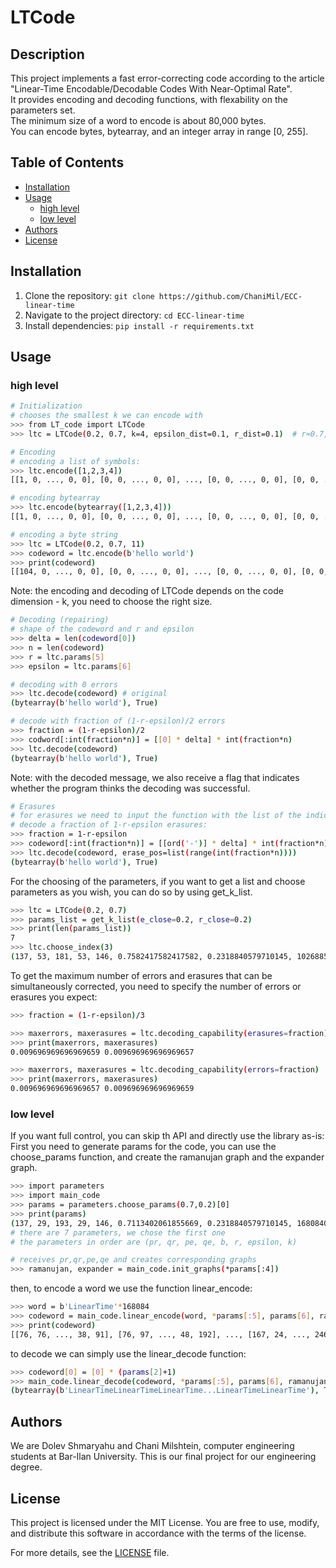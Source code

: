# LTCode

## Description
This project implements a fast error-correcting code according to the article "Linear-Time Encodable/Decodable Codes With Near-Optimal Rate".\
It provides encoding and decoding functions, with flexability on the parameters set.\
The minimum size of a word to encode is about 80,000 bytes.\
You can encode bytes, bytearray, and an integer array in range [0, 255].

## Table of Contents
- [Installation](#installation)
- [Usage](#usage)
  - [high level](#high-level)
  - [low level](#low-level)
- [Authors](#authors)
- [License](#license)

## Installation
1. Clone the repository: `git clone https://github.com/ChaniMil/ECC-linear-time`
2. Navigate to the project directory: `cd ECC-linear-time`
3. Install dependencies: `pip install -r requirements.txt`

## Usage
### high level

```bash
# Initialization
# chooses the smallest k we can encode with
>>> from LT_code import LTCode
>>> ltc = LTCode(0.2, 0.7, k=4, epsilon_dist=0.1, r_dist=0.1)  # r≈0.7, epsilon≈0.2

# Encoding
# encoding a list of symbols:
>>> ltc.encode([1,2,3,4])
[[1, 0, ..., 0, 0], [0, 0, ..., 0, 0], ..., [0, 0, ..., 0, 0], [0, 0, ..., 0, 0]]

# encoding bytearray
>>> ltc.encode(bytearray([1,2,3,4]))
[[1, 0, ..., 0, 0], [0, 0, ..., 0, 0], ..., [0, 0, ..., 0, 0], [0, 0, ..., 0, 0]]

# encoding a byte string
>>> ltc = LTCode(0.2, 0.7, 11)
>>> codeword = ltc.encode(b'hello world')
>>> print(codeword)
[[104, 0, ..., 0, 0], [0, 0, ..., 0, 0], ..., [0, 0, ..., 0, 0], [0, 0, ..., 0, 0]]
```
Note: the encoding and decoding of LTCode depends on the code dimension - k, you need to choose the right size.


```bash
# Decoding (repairing)
# shape of the codeword and r and epsilon
>>> delta = len(codeword[0])
>>> n = len(codeword)
>>> r = ltc.params[5]
>>> epsilon = ltc.params[6]

# decoding with 0 errors
>>> ltc.decode(codeword) # original
(bytearray(b'hello world'), True)

# decode with fraction of (1-r-epsilon)/2 errors
>>> fraction = (1-r-epsilon)/2
>>> codword[:int(fraction*n)] = [[0] * delta] * int(fraction*n)
>>> ltc.decode(codeword)
(bytearray(b'hello world'), True)
```

Note: with the decoded message, we also receive a flag that indicates whether the program thinks the decoding was successful.

```bash
# Erasures
# for erasures we need to input the function with the list of the indices.
# decode a fraction of 1-r-epsilon erasures:
>>> fraction = 1-r-epsilon
>>> codeword[:int(fraction*n)] = [[ord('-')] * delta] * int(fraction*n)
>>> ltc.decode(codeword, erase_pos=list(range(int(fraction*n))))
(bytearray(b'hello world'), True)

```
For the choosing of the parameters, if you want to get a list and choose parameters as you wish, you can do so by using get_k_list.
```bash
>>> ltc = LTCode(0.2, 0.7)
>>> params_list = get_k_list(e_close=0.2, r_close=0.2)
>>> print(len(params_list))
7
>>> ltc.choose_index(3)
(137, 53, 181, 53, 146, 0.7582417582417582, 0.2318840579710145, 10268856)

```


To get the maximum number of errors and erasures that can be simultaneously corrected, you need to specify the number of errors or erasures you expect:

```bash
>>> fraction = (1-r-epsilon)/3

>>> maxerrors, maxerasures = ltc.decoding_capability(erasures=fraction)
>>> print(maxerrors, maxerasures)
0.009696969696969659 0.009696969696969657

>>> maxerrors, maxerasures = ltc.decoding_capability(errors=fraction)
>>> print(maxerrors, maxerasures)
0.009696969696969657 0.009696969696969659
```
### low level
If you want full control, you can skip th API and directly use the library as-is:\
First you need to generate params for the code, you can use the choose_params function, and create the ramanujan graph and the expander graph.
```bash
>>> import parameters
>>> import main_code
>>> params = parameters.choose_params(0.7,0.2)[0]
>>> print(params)
(137, 29, 193, 29, 146, 0.7113402061855669, 0.2318840579710145, 1680840)
# there are 7 parameters, we chose the first one
# the parameters in order are (pr, qr, pe, qe, b, r, epsilon, k)

# receives pr,qr,pe,qe and creates corresponding graphs
>>> ramanujan, expander = main_code.init_graphs(*params[:4])
```
then, to encode a word we use the function linear_encode:
```bash
>>> word = b'LinearTime'*168084
>>> codeword = main_code.linear_encode(word, *params[:5], params[6], ramanujan, expander)
>>> print(codeword)
[[76, 76, ..., 38, 91], [76, 97, ..., 48, 192], ..., [167, 24, ..., 246, 242], [42, 51, ..., 180, 153]]
```
to decode we can simply use the linear_decode function:
```bash
>>> codeword[0] = [0] * (params[2]+1)
>>> main_code.linear_decode(codeword, *params[:5], params[6], ramanujan, expander, erasures=[1, 2])
(bytearray(b'LinearTimeLinearTimeLinearTime...LinearTimeLinearTime'), True)
```

## Authors
We are Dolev Shmaryahu and Chani Milshtein, computer engineering students at Bar-Ilan University. This is our final project for our engineering degree.


## License

This project is licensed under the MIT License. You are free to use, modify, and distribute this software in accordance with the terms of the license.

For more details, see the [LICENSE](./LICENSE) file.

